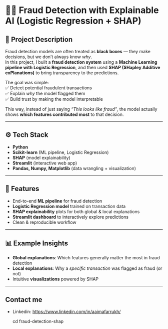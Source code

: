 # 🕵️‍♂️ Fraud Detection with Explainable AI (Logistic Regression + SHAP)

## 📌 Project Description  
Fraud detection models are often treated as **black boxes** — they make decisions, but we don’t always know *why*.  
In this project, I built a **fraud detection system** using a **Machine Learning pipeline with Logistic Regression**, and then used **SHAP (SHapley Additive exPlanations)** to bring transparency to the predictions.  

The goal was simple:  
✅ Detect potential fraudulent transactions  
✅ Explain *why* the model flagged them  
✅ Build trust by making the model interpretable  

This way, instead of just saying *“This looks like fraud”*, the model actually shows **which features contributed most** to that decision.  

---

## ⚙️ Tech Stack
- **Python**
- **Scikit-learn** (ML pipeline, Logistic Regression)
- **SHAP** (model explainability)
- **Streamlit** (interactive web app)
- **Pandas, Numpy, Matplotlib** (data wrangling + visualization)

---

## 🚀 Features
- End-to-end **ML pipeline** for fraud detection  
- **Logistic Regression model** trained on transaction data  
- **SHAP explainability** plots for both global & local explanations  
- **Streamlit dashboard** to interactively explore predictions  
- Clean & reproducible workflow  

---

## 📊 Example Insights
- **Global explanations**: Which features generally matter the most in fraud detection  
- **Local explanations**: Why a *specific transaction* was flagged as fraud (or not)  
- Intuitive **visualizations** powered by SHAP  

---

## Contact me
- Linkedin: https://www.linkedin.com/in/aaimafarrukh/


  


   
   cd fraud-detection-shap

